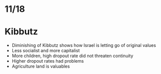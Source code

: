 # 11/18

# Kibbutz
- Diminishing of Kibbutz shows how Israel is letting go of original values
- Less socialist and more capitalist
- More children, high dropout rate did not threaten continuity
- Higher dropout rates had problems
- Agriculture land is valuables
